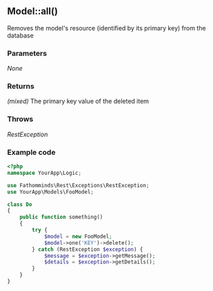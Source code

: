 ## Model::all() ##

Removes the model's resource (identified by its primary key) from the database

### Parameters ###

*None*

### Returns ###

*(mixed)* The primary key value of the deleted item

### Throws ###

*RestException*

### Example code ###

```php
<?php
namespace YourApp\Logic;

use Fathomminds\Rest\Exceptions\RestException;
use YourApp\Models\FooModel;

class Do
{
    public function something()
    {
        try {
            $model = new FooModel;
            $model->one('KEY')->delete();
        } catch (RestException $exception) {
            $message = $exception->getMessage();
            $details = $exception->getDetails();
        }
    }
}

```
